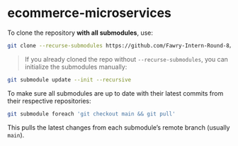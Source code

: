 # ecommerce-microservices

To clone the repository **with all submodules**, use:
```bash
git clone --recurse-submodules https://github.com/Fawry-Intern-Round-8/ecommerce-microservices.git
```
> If you already cloned the repo without `--recurse-submodules`, you can initialize the submodules manually:
```bash
git submodule update --init --recursive
```

To make sure all submodules are up to date with their latest commits from their respective repositories:

```bash
git submodule foreach 'git checkout main && git pull'
```
This pulls the latest changes from each submodule’s remote branch (usually `main`).

